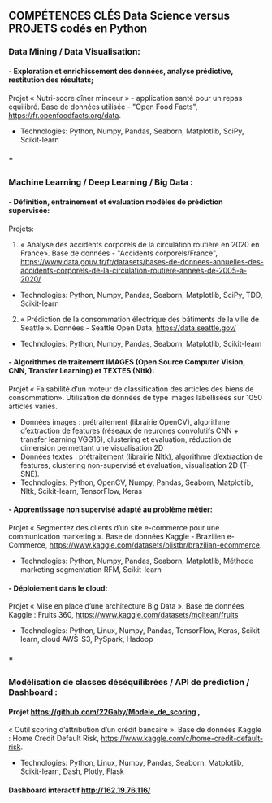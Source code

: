 ## COMPÉTENCES CLÉS Data Science versus PROJETS codés en Python

### Data Mining / Data Visualisation:

#### - Exploration et enrichissement des données, analyse prédictive, restitution des résultats;
Projet « Nutri-score dîner minceur » - application santé pour un repas équilibré. Base de données utilisée - "Open Food Facts", https://fr.openfoodfacts.org/data.  
- Technologies: Python, Numpy, Pandas, Seaborn, Matplotlib, SciPy, Scikit-learn

###   *
### Machine Learning / Deep Learning / Big Data :

#### - Définition, entrainement et évaluation modèles de prédiction supervisée: 
Projets:
1. « Analyse des accidents corporels de la circulation routière en 2020 en France». Base de données - "Accidents corporels/France", https://www.data.gouv.fr/fr/datasets/bases-de-donnees-annuelles-des-accidents-corporels-de-la-circulation-routiere-annees-de-2005-a-2020/
- Technologies: Python, Numpy, Pandas, Seaborn, Matplotlib, SciPy, TDD, Scikit-learn
2. « Prédiction de la consommation électrique des bâtiments de la ville de Seattle ». Données - Seattle Open Data, https://data.seattle.gov/
- Technologies: Python, Numpy, Pandas, Seaborn, Matplotlib, Scikit-learn

#### - Algorithmes de traitement IMAGES (Open Source Computer Vision, CNN, Transfer Learning) et TEXTES (Nltk): 
Projet « Faisabilité d’un moteur de classification des articles des biens de consommation». Utilisation de données de type images labellisées sur 1050 articles variés.
- Données images : prétraitement (librairie OpenCV), algorithme d’extraction de features (réseaux de neurones convolutifs CNN + transfer learning VGG16), clustering et évaluation, réduction de dimension permettant une visualisation 2D 
- Données textes : prétraitement (librairie Nltk), algorithme d’extraction de features, clustering non-supervisé et évaluation, visualisation 2D (T-SNE). 
- Technologies: Python, OpenCV, Numpy, Pandas, Seaborn, Matplotlib, Nltk, Scikit-learn, TensorFlow, Keras


#### - Apprentissage non supervisé adapté au problème métier: 
Projet « Segmentez des clients d’un site e-commerce pour une communication marketing ». Base de données Kaggle - Brazilien e-Commerce, https://www.kaggle.com/datasets/olistbr/brazilian-ecommerce.
- Technologies: Python, Numpy, Pandas, Seaborn, Matplotlib, Méthode marketing segmentation RFM, Scikit-learn



#### - Déploiement dans le cloud: 
Projet « Mise en place d’une architecture Big Data ». Base de données Kaggle : Fruits 360, https://www.kaggle.com/datasets/moltean/fruits
- Technologies: Python, Linux, Numpy, Pandas, TensorFlow, Keras, Scikit-learn, cloud AWS-S3, PySpark, Hadoop
###     *
### 
### Modélisation de classes déséquilibrées / API de prédiction / Dashboard : 
#### Projet https://github.com/22Gaby/Modele_de_scoring , 
« Outil scoring d’attribution d’un crédit bancaire ». Base de données Kaggle : Home Credit Default Risk, https://www.kaggle.com/c/home-credit-default-risk.
- Technologies: Python, Linux, Numpy, Pandas, Seaborn, Matplotlib, Scikit-learn, Dash, Plotly, Flask
#### Dashboard interactif **http://162.19.76.116/**


